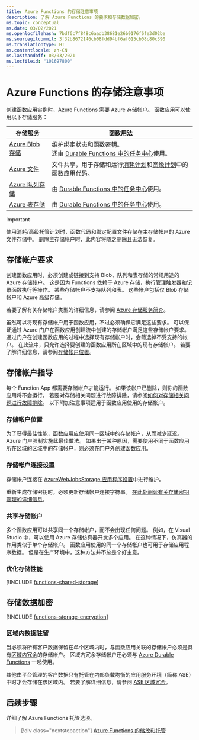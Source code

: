 ```yaml
---
title: Azure Functions 的存储注意事项
description: 了解 Azure Functions 的要求和存储数据加密。
ms.topic: conceptual
ms.date: 03/02/2021
ms.openlocfilehash: 7bdf6c7f848c6aadb38681e26b9176f6fe3d02be
ms.sourcegitcommit: 3f32b8672146cb08fdd94bf6af015cb08c80c390
ms.translationtype: HT
ms.contentlocale: zh-CN
ms.lasthandoff: 03/03/2021
ms.locfileid: "101697800"
---
```

# <a name="storage-considerations-for-azure-functions"></a>Azure Functions 的存储注意事项

创建函数应用实例时，Azure Functions 需要 Azure 存储帐户。 函数应用可以使用以下存储服务：


|存储服务  | 函数用法  |
|---------|---------|
| [Azure Blob 存储](../storage/blobs/storage-blobs-introduction.md)     | 维护绑定状态和函数密钥。  <br/>还由 [Durable Functions 中的任务中心](durable/durable-functions-task-hubs.md)使用。 |
| [Azure 文件](../storage/files/storage-files-introduction.md)  | 文件共享，用于存储和运行[消耗计划](consumption-plan.md)和[高级计划](functions-premium-plan.md)中的函数应用代码。 |
| [Azure 队列存储](../storage/queues/storage-queues-introduction.md)     | 由 [Durable Functions 中的任务中心](durable/durable-functions-task-hubs.md)使用。   |
| [Azure 表存储](../storage/tables/table-storage-overview.md)  |  由 [Durable Functions 中的任务中心](durable/durable-functions-task-hubs.md)使用。       |

> [!IMPORTANT]
> 使用消耗/高级托管计划时，函数代码和绑定配置文件存储在主存储帐户的 Azure 文件存储中。 删除主存储帐户时，此内容将随之删除且无法恢复。

## <a name="storage-account-requirements"></a>存储帐户要求

创建函数应用时，必须创建或链接到支持 Blob、队列和表存储的常规用途的 Azure 存储帐户。 这是因为 Functions 依赖于 Azure 存储，执行管理触发器和记录函数执行等操作。 某些存储帐户不支持队列和表。 这些帐户包括仅 Blob 存储帐户和 Azure 高级存储。

若要了解有关存储帐户类型的详细信息，请参阅 [Azure 存储服务简介](../storage/common/storage-introduction.md#core-storage-services)。 

虽然可以将现有存储帐户用于函数应用，不过必须确保它满足这些要求。 可以保证通过 Azure 门户在函数应用创建流中创建的存储帐户满足这些存储帐户要求。 通过门户在创建函数应用的过程中选择现有存储帐户时，会筛选掉不受支持的帐户。 在此流中，只允许选择要创建的函数应用所在区域中的现有存储帐户。 若要了解详细信息，请参阅[存储帐户位置](#storage-account-location)。

<!-- JH: Does using a Premium Storage account improve perf? -->

## <a name="storage-account-guidance"></a>存储帐户指导

每个 Function App 都需要存储帐户才能运行。 如果该帐户已删除，则你的函数应用将不会运行。 若要对存储相关问题进行故障排除，请参阅[如何对存储相关问题进行故障排除](functions-recover-storage-account.md)。 以下附加注意事项适用于函数应用使用的存储帐户。

### <a name="storage-account-location"></a>存储帐户位置

为了获得最佳性能，函数应用应使用同一区域中的存储帐户，从而减少延迟。 Azure 门户强制实施此最佳做法。 如果出于某种原因，需要使用不同于函数应用所在区域的区域中的存储帐户，则必须在门户外创建函数应用。 

### <a name="storage-account-connection-setting"></a>存储帐户连接设置

存储帐户连接在 [AzureWebJobsStorage 应用程序设置](./functions-app-settings.md#azurewebjobsstorage)中进行维护。 

重新生成存储密钥时，必须更新存储帐户连接字符串。 [在此处阅读有关存储密钥管理的详细信息](../storage/common/storage-account-create.md)。

### <a name="shared-storage-accounts"></a>共享存储帐户

多个函数应用可以共享同一个存储帐户，而不会出现任何问题。 例如，在 Visual Studio 中，可以使用 Azure 存储仿真器开发多个应用。 在这种情况下，仿真器的作用类似于单个存储帐户。 函数应用使用的同一个存储帐户也可用于存储应用程序数据。 但是在生产环境中，这种方法并不总是个好主意。

### <a name="optimize-storage-performance"></a>优化存储性能

[!INCLUDE [functions-shared-storage](../../includes/functions-shared-storage.md)]

## <a name="storage-data-encryption"></a>存储数据加密

[!INCLUDE [functions-storage-encryption](../../includes/functions-storage-encryption.md)]

### <a name="in-region-data-residency"></a>区域内数据驻留

当必须将所有客户数据保留在单个区域内时，与函数应用关联的存储帐户必须是具有[区域内冗余](../storage/common/storage-redundancy.md)的存储帐户。 区域内冗余存储帐户还必须与 [Azure Durable Functions](./durable/durable-functions-perf-and-scale.md#storage-account-selection) 一起使用。

其他由平台管理的客户数据只有托管在内部负载均衡的应用服务环境（简称 ASE）中时才会存储在该区域内。 若要了解详细信息，请参阅 [ASE 区域冗余](../app-service/environment/zone-redundancy.md#in-region-data-residency)。

## <a name="next-steps"></a>后续步骤

详细了解 Azure Functions 托管选项。

> [!div class="nextstepaction"]
> [Azure Functions 的缩放和托管](functions-scale.md)
